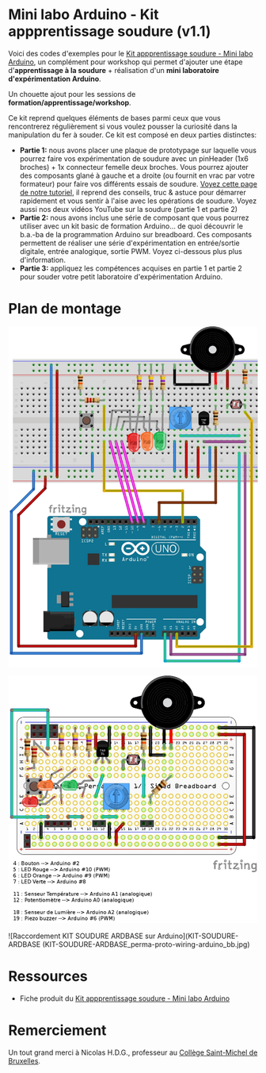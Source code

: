 # Mini labo Arduino - Kit appprentissage soudure (v1.1)

Voici des codes d'exemples pour le [Kit appprentissage soudure - Mini labo Arduino](https://shop.mchobby.be/cartes-kits/1124-kit-appprentissage-soudure-3232100011243.html), un complément pour workshop qui permet d'ajouter une étape d'__apprentissage à la soudure__  + réalisation d'un __mini laboratoire d'expérimentation Arduino__.

Un chouette ajout pour les sessions de __formation/apprentissage/workshop__.

Ce kit reprend quelques éléments de bases parmi ceux que vous rencontrerez régulièrement si vous voulez pousser la curiosité dans la manipulation du fer à souder.
Ce kit est composé en deux parties distinctes:

* __Partie 1:__ nous avons placer une plaque de prototypage sur laquelle vous pourrez faire vos expérimentation de soudure avec un pinHeader (1x6 broches) + 1x connecteur femelle deux broches. Vous pourrez ajouter des composants glané à gauche et a droite (ou fournit en vrac par votre formateur) pour faire vos différents essais de soudure. [Voyez cette page de notre tutoriel](https://wiki.mchobby.be/index.php?title=ADF-RTC-DS1307-SOUDER), il reprend des conseils, truc & astuce pour démarrer rapidement et vous sentir à l'aise avec les opérations de soudure. Voyez aussi nos deux vidéos YouTube sur la soudure (partie 1 et partie 2)
* __Partie 2:__ nous avons inclus une série de composant que vous pourrez utiliser avec un kit basic de formation Arduino... de quoi découvrir le b.a.-ba de la programmation Arduino sur breadboard. Ces composants permettent de réaliser une série d'expérimentation en entrée/sortie digitale, entrée analogique, sortie PWM. Voyez ci-dessous plus plus d'information.
* __Partie 3:__ appliquez les compétences acquises en partie 1 et partie 2 pour souder votre petit laboratoire d'expérimentation Arduino.

# Plan de montage

![Raccordement sur Breadbard](KIT-SOUDURE-ARDBASE_breadboard_bb.jpg)

![La carte KIT SOUDURE ARDBASE en détail](KIT-SOUDURE-ARDBASE_perma-proto_labelled_bb.jpg)

![Raccordement KIT SOUDURE ARDBASE sur Arduino](KIT-SOUDURE-ARDBASE (KIT-SOUDURE-ARDBASE_perma-proto-wiring-arduino_bb.jpg)

# Ressources

* Fiche produit du [Kit appprentissage soudure - Mini labo Arduino](https://shop.mchobby.be/cartes-kits/1124-kit-appprentissage-soudure-3232100011243.html)


# Remerciement

Un tout grand merci à Nicolas H.D.G., professeur au [Collège Saint-Michel de Bruxelles](https://fr.wikipedia.org/wiki/Coll%C3%A8ge_Saint-Michel_(Bruxelles)).